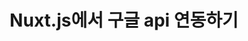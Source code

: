---
layout: single
title: "Nuxt.js에서 구글 api 연동하기"
categories: api
tags: ["google", "gapi","Nuxt"]
---